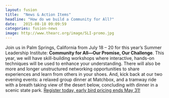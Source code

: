 ```yaml
---
layout: fusion
title:  "News & Action Items"
headline: "How do we build a Community for All?"
date:   2015-08-18 09:09:59
categories: fusion-news
image: http://www.thearc.org/image/SLI-promo.jpg
---
```

Join us in Palm Springs, California from July 18 – 20 for this year’s Summer Leadership Institute: <strong>Community for All—Our Promise, Our Challenge</strong>. This year, we will have skill-building workshops where interactive, hands-on techniques will be used to enhance your understanding. There will also be more and longer unstructured networking opportunities to share experiences and learn from others in your shoes. And, kick back at our two evening events: a relaxed group dinner at Matchbox, and a tramway ride with a breath taking view of the desert below, concluding with dinner in a scenic state park. <a href="nce-sli.org">Register today, early bird pricing ends May 31!</a>